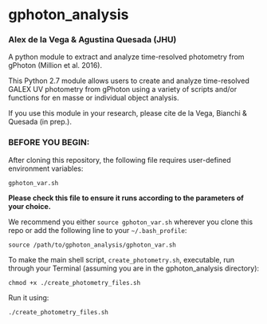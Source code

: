 # gphoton_analysis
### Alex de la Vega & Agustina Quesada (JHU)

A python module to extract and analyze time-resolved photometry from gPhoton (Million et al. 2016).

This Python 2.7 module allows users to create and analyze time-resolved GALEX UV photometry from gPhoton
using a variety of scripts and/or functions for en masse or individual object analysis. 

If you use this module in your research, please cite de la Vega, Bianchi & Quesada (in prep.). 

### BEFORE YOU BEGIN:

After cloning this repository, the following file requires user-defined environment variables:
```
gphoton_var.sh
```

**Please check this file to ensure it runs according to the parameters of your choice.**

We recommend you either `source gphoton_var.sh` wherever you clone this repo or add the following line to your `~/.bash_profile`:
```
source /path/to/gphoton_analysis/gphoton_var.sh
``` 

To make the main shell script, `create_photometry.sh`, executable, run through your Terminal (assuming you are in the gphoton_analysis directory):
```
chmod +x ./create_photometry_files.sh
```
Run it using:
```
./create_photometry_files.sh
```
